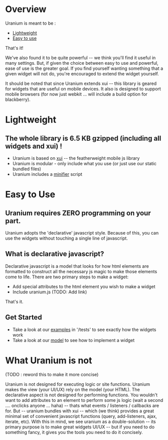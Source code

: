 # Overview #

Uranium is meant to be :

-  [Lightweight](#Lightweight)
-  [Easy to use](#Easy-to-use)

That's it!

We've also found it to be quite powerful -- we think you'll find it useful in many settings. But, if given the choice between easy to use and powerful, ease of use is the greater goal. If you find yourself wanting something that a given widget will not do, you're encouraged to extend the widget yourself.

It should be noted that since Uranium extends xui -- this library is geared for widgets that are useful on mobile devices. It also is designed to support mobile browsers (for now just webkit ... will include a build option for blackberry).

<span id='Lightweight'></span>

# Lightweight #

## The whole library is 6.5 KB gzipped (including all widgets and xui) ! ##

-  Uranium is based on [xui](http://xuijs.com/) -- the featherweight mobile js library
-  Uranium is modular - only include what you use (or just use our static bundled files)
-  Uranium includes a [minifier](uranium/blob/master/doc/minify.md) script

<span id='Easy-to-use'></span>

# Easy to Use #

## Uranium requires ZERO programming on your part. ##

Uranium adopts the 'declarative' javascript style. Because of this, you can use the widgets without touching a single line of javascript.

## What is declarative javascript? ##
   
Declarative javascript is a model that looks for how html elements are formatted to construct all the necessary js magic to make those elements come to life. There are two primary steps to make a widget:

-  Add special attributes to the html element you wish to make a widget
-  Include uranium.js (TODO: Add link)

That's it.

## Get Started ##

-  Take a look at our [examples](uranium/blob/master/tests) in '/tests' to see exactly how the widgets work
-  Take a look at our [model](uranium/blob/master/doc/model.md) to see how to implement a widget

# What Uranium is not #
  
  (TODO : reword this to make it more concise)

  Uranium is not designed for executing logic or site functions. Uranium makes the view (your UI/UX) rely on the model (your HTML). The declarative aspect is not designed for performing functions. You wouldn't want to add attributes to an element to perform some js logic (wait a second .... onclicks anyone ... haha) -- thats what events / listeners / callbacks are for. But -- uranium bundles with xui -- which (we think) provides a great minimal set of convenient javascript functions (query, add-listeners, ajax, iterate, etc). With this in mind, we see uranium as a double-solution -- its primary purpose is to make great widgets UI/UX -- but if you need to do something fancy, it gives you the tools you need to do it concisely.